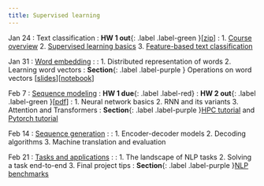 ```yaml
---
title: Supervised learning 
---
```


Jan 24
: Text classification
  : **HW 1 out**{: .label .label-green }[[zip](https://nyu-cs2590.github.io/spring2023/assignments/hw1.zip)]
: 1. [Course overview](https://nyu-cs2590.github.io/course-material/spring2023/lecture/lec01/overview.pdf)
  2. [Supervised learning basics](https://nyu-cs2590.github.io/course-material/spring2023/lecture/lec01/basic_ml.pdf)
  3. [Feature-based text classification](https://nyu-cs2590.github.io/course-material/spring2023/lecture/lec01/classification.pdf)

Jan 31 
: [Word embedding](https://nyu-cs2590.github.io/course-material/spring2023/lecture/lec02/main-annotated.pdf)
  : 
: 1. Distributed representation of words
  2. Learning word vectors
: **Section**{: .label .label-purple } Operations on word vectors [[slides](https://nyu-cs2590.github.io/course-material/spring2023/section/sec01/slides.pdf)][[notebook](https://nyu-cs2590.github.io/course-material/spring2023/section/sec01/operations_on_word_vectors.ipynb)]

Feb 7 
: [Sequence modeling](https://nyu-cs2590.github.io/course-material/spring2023/lecture/lec03/main.pdf)
  : **HW 1 due**{: .label .label-red}
  : **HW 2 out**{: .label .label-green }[[pdf](#)]
: 1. Neural network basics
  2. RNN and its variants 
  3. Attention and Transformers 
: **Section**{: .label .label-purple }[HPC tutorial](https://nyu-cs2590.github.io/course-material/spring2023/section/sec02/hpc.ipynb) and [Pytorch tutorial](https://nyu-cs2590.github.io/course-material/spring2023/section/sec02/pytorch.ipynb)

Feb 14
: [Sequence generation](#)
  : 
: 1. Encoder-decoder models
  2. Decoding algorithms
  3. Machine translation and evaluation

Feb 21
: [Tasks and applications](#)
  : 
: 1. The landscape of NLP tasks
  2. Solving a task end-to-end
  3. Final project tips 
: **Section**{: .label .label-purple }[NLP benchmarks](#)
